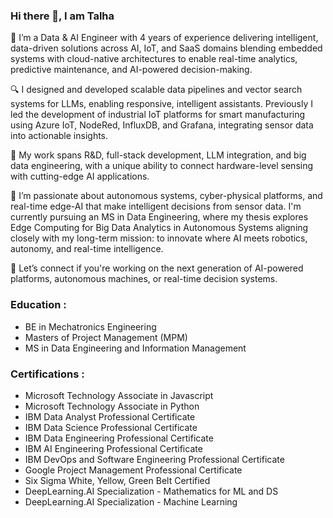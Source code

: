 ### Hi there 👋, I am Talha

🚀 I’m a Data & AI Engineer with 4 years of experience delivering intelligent, data-driven solutions across AI, IoT, and SaaS domains blending embedded systems with cloud-native architectures to enable real-time analytics, predictive maintenance, and AI-powered decision-making.

🔍 I designed and developed scalable data pipelines and vector search systems for LLMs, enabling responsive, intelligent assistants. Previously I led the development of industrial IoT platforms for smart manufacturing using Azure IoT, NodeRed, InfluxDB, and Grafana, integrating sensor data into actionable insights.

🧠 My work spans R&D, full-stack development, LLM integration, and big data engineering, with a unique ability to connect hardware-level sensing with cutting-edge AI applications.

🤖 I’m passionate about autonomous systems, cyber-physical platforms, and real-time edge-AI that make intelligent decisions from sensor data. I'm currently pursuing an MS in Data Engineering, where my thesis explores Edge Computing for Big Data Analytics in Autonomous Systems aligning closely with my long-term mission: to innovate where AI meets robotics, autonomy, and real-time intelligence.

📩 Let’s connect if you're working on the next generation of AI-powered platforms, autonomous machines, or real-time decision systems.

### Education :
- BE in Mechatronics Engineering
- Masters of Project Management (MPM)
- MS in Data Engineering and Information Management

### Certifications :
- Microsoft Technology Associate in Javascript
- Microsoft Technology Associate in Python
- IBM Data Analyst Professional Certificate
- IBM Data Science Professional Certificate
- IBM Data Engineering Professional Certificate
- IBM AI Engineering Professional Certificate
- IBM DevOps and Software Engineering Professional Certificate
- Google Project Management Professional Certificate
- Six Sigma White, Yellow, Green Belt Certified
- DeepLearning.AI Specialization - Mathematics for ML and DS
- DeepLearning.AI Specialization - Machine Learning

<!--- 
### DeepLearning.AI Specializations :
- Deep Learning
- Natural Language Processing
- Generative Adversarial Networks
- Tensorflow: Advance Techniques
- Tensorflow: Data and Deployment
- ML Engineering for Production (MLOPS)
- TensorFlow Developer Professional Certificate
- Generative AI for Software Development
- AI for Good
- AI for Medicine
--->

<!--- 
Domains :
1) Internet of Things
2) Data Analytics
3) Data Science 
4) Machine Learning
5) Deep Learning
6) Generative Adversarial Networks (GANs)
7) Natural Language Processing (NLP)
8) Image Processing
9) Computer Vision 
10) 3D Reconstruction
11) Web Development
12) Cloud Computing
13) Data Engineering
14) DevOps Engineering


Tools :

- Programming Languages : JavaScript and Python

- Web Development : Next JS and Fastapi 

- Backend as a Service (BaaS) : Firebase / Appwrite / Supabase / Amplify

- Databases : MySQL, PostgreSQL, SQLite, MongoDB, Cassandra, Redis, Neo4j, FaunaDB

- DevOps : Github Actions / Docker / Kubernetes / Terraform / NodeRed / InfluxDB / Grafana

- Cloud Computing : Netlify / Vercel / AWS / Azure / GCP

- Data Engineering : Kafka / Spark / Hadoop / Flink / Airflow / Snowflake / Databricks

- Machine Learning & AI : Scikit-Learn / Keras / Pytorch / Tensorflow / Langchain / Fast API

- Computer Vision : Image Processing, Generative Adversarial Networks, Stable Diffusion 

--->



